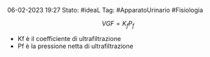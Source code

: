 06-02-2023 19:27
Stato: #ideaL 
Tag: #ApparatoUrinario #Fisiologia 

$$ VGF = K_f P_f $$

- Kf è il coefficiente di ultrafiltrazione
- Pf è la pressione netta di ultrafiltrazione